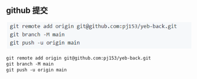 ## github 提交
![img.png](img.png)
```git
git remote add origin git@github.com:pj153/yeb-back.git
git branch -M main
git push -u origin main
```